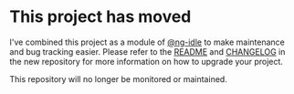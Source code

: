 # This project has moved

I've combined this project as a module of [@ng-idle](https://github.com/HackedByChinese/ng2-idle) to make maintenance and bug tracking easier. Please refer to the [README](https://github.com/HackedByChinese/ng2-idle/blob/master/README.md) and [CHANGELOG](https://github.com/HackedByChinese/ng2-idle/blob/master/CHANGELOG.md) in the new repository for more information on how to upgrade your project.

This repository will no longer be monitored or maintained.
